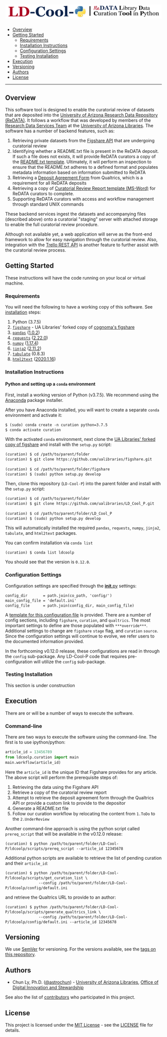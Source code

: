# ![ReDATA Library Data Curation Tool in Python](img/LDCoolP_full.png)

- [Overview](#overview)
- [Getting Started](#getting-started)
    - [Requirements](#requirements)
    - [Installation Instructions](#installation-instructions)
    - [Configuration Settings](#configuration-settings)
    - [Testing Installation](#testing-installation)
- [Execution](#execution)
- [Versioning](#versioning)
- [Authors](#authors)
- [License](#license)

--------------

## Overview

This software tool is designed to enable the curatorial review of datasets
that are deposited into the [University of Arizona Research Data Repository (ReDATA)](https://arizona.figshare.com).
It follows a workflow that was developed by members of the
[Research Data Services Team](https://data.library.arizona.edu/) at the
[University of Arizona Libraries](https://new.library.arizona.edu/).
The software has a number of backend features, such as:
 1. Retrieving private datasets from the [Figshare API](https://docs.figshare.com)
    that are undergoing curatorial review
 2. Identifying whether a README.txt file is present in the ReDATA deposit.
    If such a file does not exists, it will provide ReDATA curators a
    copy of the [README.txt template](https://osf.io/sj8xv/download).
    Ultimately, it will perform an inspection to ensure that the README.txt
    adheres to a defined format and populates metadata information based on
    information submitted to ReDATA
 3. Retrieving a [Deposit Agreement Form](https://bit.ly/ReDATA_DepositAgreement)
    from Qualtrics, which is a requirement for all ReDATA deposits
 4. Retrieving a copy of [Curatorial Review Report template (MS-Word)](https://bit.ly/ReDATA_CurationTemplate)
    for ReDATA curators to complete.
 5. Supporting ReDATA curators with access and workflow management through
    standard UNIX commands

These backend services ingest the datasets and accompanying files (described above)
onto a curatorial "staging" server with attached storage to enable the full
curatorial review procedure.

Although not available yet, a web application will serve as the front-end
framework to allow for easy navigation through the curatorial review. Also,
integration with the [Trello REST API](https://developer.atlassian.com/cloud/trello/guides/rest-api/api-introduction/)
is another feature to further assist with the curatorial review process.


## Getting Started

These instructions will have the code running on your local or virtual machine.


### Requirements

You will need the following to have a working copy of this software. See
[installation](#installation-instructions) steps:
1. Python (3.7.5)
2. [`figshare`](https://github.com/ualibraries/figshare) - UA Libraries' forked copy of [cognoma's figshare](https://github.com/cognoma/figshare)
3. [`pandas`](https://pandas.pydata.org/) ([1.0.2](https://pandas.pydata.org/pandas-docs/version/1.0.2/))
4. [`requests`](https://requests.readthedocs.io/en/master/) ([2.22.0](https://requests.readthedocs.io/en/master/2.22.0))
5. [`numpy`](https://numpy.org/) ([1.17.4](https://numpy.org/devdocs/release/1.17.4-notes.html/1.17.4))
6. [`jinja2`](https://palletsprojects.com/p/jinja/) ([2.11.2](https://jinja.palletsprojects.com/en/2.11.x/))
7. [`tabulate`](https://github.com/astanin/python-tabulate) (0.8.3)
8. [`html2text`](https://pypi.org/project/html2text/) ([2020.1.16](https://pypi.org/project/html2text/2020.1.16/))

### Installation Instructions

#### Python and setting up a `conda` environment

First, install a working version of Python (v3.7.5).  We recommend using the
[Anaconda](https://www.anaconda.com/distribution/) package installer.

After you have Anaconda installed, you will want to create a separate `conda` environment
and activate it:

```
$ (sudo) conda create -n curation python=3.7.5
$ conda activate curation
```

With the activated `conda` environment, next clone the
[UA Libraries' forked copy of figshare](https://github.com/ualibraries/figshare)
and install with the `setup.py` script:

```
(curation) $ cd /path/to/parent/folder
(curation) $ git clone https://github.com/ualibraries/figshare.git

(curation) $ cd /path/to/parent/folder/figshare
(curation) $ (sudo) python setup.py develop
```

Then, clone this repository (`LD-Cool-P`) into the parent folder and install with the `setup.py` script:

```
(curation) $ cd /path/to/parent/folder
(curation) $ git clone https://github.com/ualibraries/LD_Cool_P.git

(curation) $ cd /path/to/parent/folder/LD_Cool_P
(curation) $ (sudo) python setup.py develop
```

This will automatically installed the required `pandas`, `requests`, `numpy`,
`jinja2`, `tabulate`, and `html2text` packages.

You can confirm installation via `conda list`

```
(curation) $ conda list ldcoolp
```

You should see that the version is `0.12.0`.

### Configuration Settings

Configuration settings are specified through the [__init__.py](ldcoolp/__init__.py) settings:
```
config_dir       = path.join(co_path, 'config/')
main_config_file = 'default.ini'
config_file      = path.join(config_dir, main_config_file)
```

A [template for this configuration file](ldcoolp/config/default.ini) is provided.
There are a number of config sections, including `figshare`, `curation`, and `qualtrics`.
The most important settings to define are those populated with `***override***`.
Additional settings to change are `figshare` `stage` flag, and `curation` `source`.
Since the configuration settings will continue to evolve, we refer users to the
documented information provided.

In the forthcoming v0.12.0 release, these configurations are read in through the `config` sub-package.
Any LD-Cool-P code that requires pre-configuration will utilize the `config` sub-package.


### Testing Installation

This section is under construction

## Execution

There are or will be a number of ways to execute the software.

### Command-line
There are two ways to execute the software using the command-line.
The first is to use ipython/python:
```python
article_id = 13456789
from ldcoolp.curation import main
main.workflow(article_id)
```

Here the `article_id` is the unique ID that Figshare provides for any article.
The above script will perform the prerequisite steps of:
1. Retrieving the data using the Figshare API
2. Retrieve a copy of the curatorial review report
3. Attempt to retrieve the deposit agreement form through the Qualtrics API
   or provide a custom link to provide to the depositor
4. Generate a README.txt file
5. Follow our curation workflow by relocating the content from `1.ToDo` to the
   `2.UnderReview`

Another command-line approach is using the python script called `prereq_script`
that will be available in the v0.12.0 release:

```
(curation) $ python /path/to/parent/folder/LD-Cool-P/ldcoolp/scripts/prereq_script --article_id 12345678
```

Additional python scripts are available to retrieve the list of pending curation and their `article_id`:

```
(curation) $ python /path/to/parent/folder/LD-Cool-P/ldcoolp/scripts/get_curation_list \
               --config /path/to/parent/folder/LD-Cool-P/ldcoolp/config/default.ini
```

and retrieve the Qualtrics URL to provide to an author:

```
(curation) $ python /path/to/parent/folder/LD-Cool-P/ldcoolp/scripts/generate_qualtrics_link \
               --config /path/to/parent/folder/LD-Cool-P/ldcoolp/config/default.ini --article_id 12345678
```


## Versioning

We use [SemVer](http://semver.org/) for versioning. For the versions available, see the
[tags on this repository](https://github.com/ualibraries/LD_Cool_P/tags).


## Authors

* Chun Ly, Ph.D. ([@astrochun](http://www.github.com/astrochun)) - [University of Arizona Libraries](https://github.com/ualibraries), [Office of Digital Innovation and Stewardship](https://github.com/UAL-ODIS)

See also the list of
[contributors](https://github.com/ualibraries/LD_Cool_P/contributors) who participated in this project.


## License

This project is licensed under the [MIT License](https://opensource.org/licenses/MIT) - see the [LICENSE](LICENSE) file for details.
